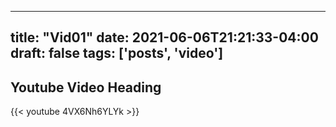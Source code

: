 
---
title: "Vid01"
date: 2021-06-06T21:21:33-04:00
draft: false
tags: ['posts', 'video']
---

## Youtube Video Heading
{{< youtube 4VX6Nh6YLYk >}}


